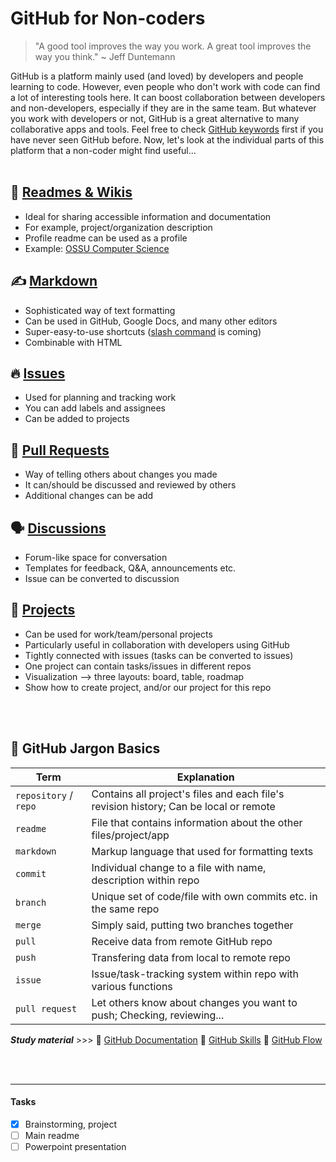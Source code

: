 # GitHub for Non-coders

> "A good tool improves the way you work. A great tool improves the way you think." ~ Jeff Duntemann

GitHub is a platform mainly used (and loved) by developers and people learning to code. However, even people who don't work with code can find a lot of interesting tools here. It can boost collaboration between developers and non-developers, especially if they are in the same team. But whatever you work with developers or not, GitHub is a great alternative to many collaborative apps and tools. Feel free to check [GitHub keywords](#-github-jargon-basics) first if you have never seen GitHub before. Now, let's look at the individual parts of this platform that a non-coder might find useful...
<br/>
<br/>

## 📄 [Readmes & Wikis](https://docs.github.com/en/repositories/managing-your-repositorys-settings-and-features/customizing-your-repository/about-readmes)
- Ideal for sharing accessible information and documentation
- For example, project/organization description
- Profile readme can be used as a profile
- Example: [OSSU Computer Science](https://github.com/ossu/computer-science)


## ✍️ [Markdown](https://docs.github.com/en/get-started/writing-on-github/getting-started-with-writing-and-formatting-on-github/basic-writing-and-formatting-syntax)
- Sophisticated way of text formatting
- Can be used in GitHub, Google Docs, and many other editors
- Super-easy-to-use shortcuts ([slash command](https://github.blog/changelog/2023-03-15-introducing-the-github-markdown-helpers-public-beta/) is coming)
- Combinable with HTML


## 🔥 [Issues](https://docs.github.com/en/issues/tracking-your-work-with-issues/about-issues)
- Used for planning and tracking work
- You can add labels and assignees
- Can be added to projects


## 🙏 [Pull Requests](https://docs.github.com/en/pull-requests/collaborating-with-pull-requests/proposing-changes-to-your-work-with-pull-requests/about-pull-requests)
- Way of telling others about changes you made
- It can/should be discussed and reviewed by others
- Additional changes can be add


## 🗣️ [Discussions](https://docs.github.com/en/discussions/quickstart)
- Forum-like space for conversation
- Templates for feedback, Q&A, announcements etc.
- Issue can be converted to discussion


## 📅 [Projects](https://docs.github.com/en/issues/planning-and-tracking-with-projects/learning-about-projects/about-projects)
- Can be used for work/team/personal projects
- Particularly useful in collaboration with developers using GitHub
- Tightly connected with issues (tasks can be converted to issues)
- One project can contain tasks/issues in different repos
- Visualization --> three layouts: board, table, roadmap
- Show how to create project, and/or our project for this repo


<br/>
<br/>

## 🧱 GitHub Jargon Basics

| Term                    | Explanation   |
| ----------------------- | ------------- |
| `repository` / `repo`   | Contains all project's files and each file's revision history; Can be local or remote           |
| `readme`                | File that contains information about the other files/project/app  |
| `markdown`              | Markup language that used for formatting texts  |
|  `commit`               | Individual change to a file with name, description within repo  |
| `branch`                | Unique set of code/file with own commits etc. in the same repo |
| `merge`                 | Simply said, putting two branches together |
| `pull`                  | Receive data from remote GitHub repo  |
| `push`                  | Transfering data from local to remote repo |
| `issue`                 | Issue/task-tracking system within repo with various functions |
| `pull request`          | Let others know about changes you want to push; Checking, reviewing...  |


***Study material*** >>> 📄 [GitHub Documentation](https://docs.github.com/en) 👀 [GitHub Skills](https://skills.github.com/) 👀 [GitHub Flow](https://docs.github.com/en/get-started/quickstart/github-flow)

<br/>
<br/>

---

#### Tasks
- [x] Brainstorming, project
- [ ] Main readme
- [ ] Powerpoint presentation

